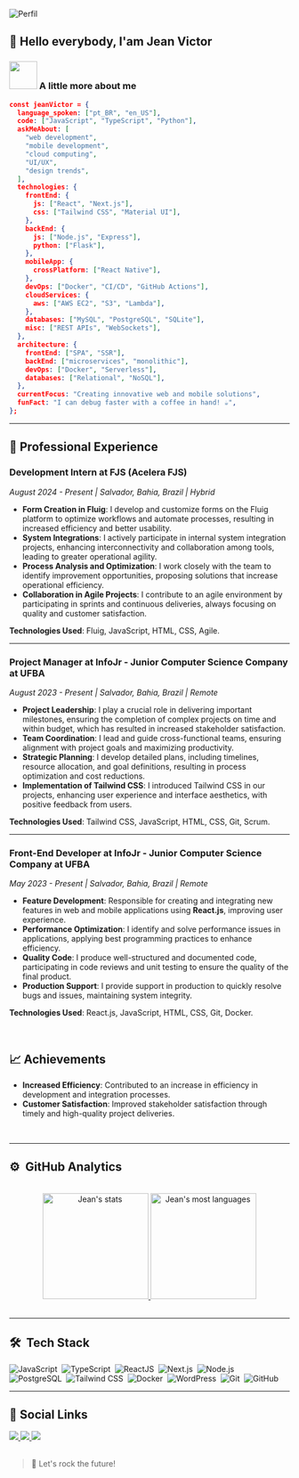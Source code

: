 ![Perfil](https://img.shields.io/badge/Status-Desenvolvedor%20Full%20Stack-brightgreen)

## 👋 Hello everybody, I'am Jean Victor

### <img src="https://media3.giphy.com/media/v1.Y2lkPTc5MGI3NjExdGlzZzJ3bjBnM3Vwc3VtenAzeXdpZm0zNTV5dGhvZ2V0MW1oem9ubSZlcD12MV9pbnRlcm5hbF9naWZfYnlfaWQmY3Q9cw/eNwO33cDf7H60uqErv/giphy.webp" width="50"> A little more about me

```json
const jeanVictor = {
  language_spoken: ["pt_BR", "en_US"],
  code: ["JavaScript", "TypeScript", "Python"],
  askMeAbout: [
    "web development",
    "mobile development",
    "cloud computing",
    "UI/UX",
    "design trends",
  ],
  technologies: {
    frontEnd: {
      js: ["React", "Next.js"],
      css: ["Tailwind CSS", "Material UI"],
    },
    backEnd: {
      js: ["Node.js", "Express"],
      python: ["Flask"],
    },
    mobileApp: {
      crossPlatform: ["React Native"],
    },
    devOps: ["Docker", "CI/CD", "GitHub Actions"],
    cloudServices: {
      aws: ["AWS EC2", "S3", "Lambda"],
    },
    databases: ["MySQL", "PostgreSQL", "SQLite"],
    misc: ["REST APIs", "WebSockets"],
  },
  architecture: {
    frontEnd: ["SPA", "SSR"],
    backEnd: ["microservices", "monolithic"],
    devOps: ["Docker", "Serverless"],
    databases: ["Relational", "NoSQL"],
  },
  currentFocus: "Creating innovative web and mobile solutions",
  funFact: "I can debug faster with a coffee in hand! ☕️",
};
```

---

## 💼 Professional Experience

### Development Intern at FJS (Acelera FJS)

_August 2024 - Present | Salvador, Bahia, Brazil | Hybrid_

- **Form Creation in Fluig**: I develop and customize forms on the Fluig platform to optimize workflows and automate processes, resulting in increased efficiency and better usability.
- **System Integrations**: I actively participate in internal system integration projects, enhancing interconnectivity and collaboration among tools, leading to greater operational agility.
- **Process Analysis and Optimization**: I work closely with the team to identify improvement opportunities, proposing solutions that increase operational efficiency.
- **Collaboration in Agile Projects**: I contribute to an agile environment by participating in sprints and continuous deliveries, always focusing on quality and customer satisfaction.

**Technologies Used**: Fluig, JavaScript, HTML, CSS, Agile.

---

### Project Manager at InfoJr - Junior Computer Science Company at UFBA

_August 2023 - Present | Salvador, Bahia, Brazil | Remote_

- **Project Leadership**: I play a crucial role in delivering important milestones, ensuring the completion of complex projects on time and within budget, which has resulted in increased stakeholder satisfaction.
- **Team Coordination**: I lead and guide cross-functional teams, ensuring alignment with project goals and maximizing productivity.
- **Strategic Planning**: I develop detailed plans, including timelines, resource allocation, and goal definitions, resulting in process optimization and cost reductions.
- **Implementation of Tailwind CSS**: I introduced Tailwind CSS in our projects, enhancing user experience and interface aesthetics, with positive feedback from users.

**Technologies Used**: Tailwind CSS, JavaScript, HTML, CSS, Git, Scrum.

---

### Front-End Developer at InfoJr - Junior Computer Science Company at UFBA

_May 2023 - Present | Salvador, Bahia, Brazil | Remote_

- **Feature Development**: Responsible for creating and integrating new features in web and mobile applications using **React.js**, improving user experience.
- **Performance Optimization**: I identify and solve performance issues in applications, applying best programming practices to enhance efficiency.
- **Quality Code**: I produce well-structured and documented code, participating in code reviews and unit testing to ensure the quality of the final product.
- **Production Support**: I provide support in production to quickly resolve bugs and issues, maintaining system integrity.

**Technologies Used**: React.js, JavaScript, HTML, CSS, Git, Docker.

<br>

## 📈 Achievements

- **Increased Efficiency**: Contributed to an increase in efficiency in development and integration processes.
- **Customer Satisfaction**: Improved stakeholder satisfaction through timely and high-quality project deliveries.

<br>

---

## ⚙️ &nbsp;GitHub Analytics <!-- ===== PROFILE GITHUB DETAILS ===== -->

<div align="center"><br>
  <a href="https://github.com/DJeanS03">
   <img height="190em" src="https://github-readme-stats.vercel.app/api?username=DJeanS03&theme=react&show_icons=true" alt="Jean's stats"/>
   <img height="190em" src="https://github-readme-stats.vercel.app/api/top-langs/?username=DJeanS03&langs_count=7&theme=react" alt="Jean's most languages"/>
  </a>
</div>

 <br>

---

## 🛠 &nbsp;Tech Stack <!-- ===== ICONS PROGRAME LANGUAGES ===== -->

<p align="left">

![JavaScript](https://img.shields.io/badge/-JavaScript-05122A?style=for-the-badge&logo=javascript)&nbsp;
![TypeScript](https://img.shields.io/badge/-TypeScript-05122A?style=for-the-badge&logo=typescript)&nbsp;
![ReactJS](https://img.shields.io/badge/-React-05122A?style=for-the-badge&logo=react)&nbsp;
![Next.js](https://img.shields.io/badge/-Next.js-05122A?style=for-the-badge&logo=next.js)&nbsp;
![Node.js](https://img.shields.io/badge/-Node.js-05122A?style=for-the-badge&logo=node.js)&nbsp;
![PostgreSQL](https://img.shields.io/badge/-PostgreSQL-05122A?style=for-the-badge&logo=postgresql)&nbsp;
![Tailwind CSS](https://img.shields.io/badge/-Tailwind%20CSS-05122A?style=for-the-badge&logo=tailwindcss)&nbsp;
![Docker](https://img.shields.io/badge/-Docker-05122A?style=for-the-badge&logo=docker)&nbsp;
![WordPress](https://img.shields.io/badge/-WordPress-05122A?style=for-the-badge&logo=wordpress)&nbsp;
![Git](https://img.shields.io/badge/-Git-05122A?style=for-the-badge&logo=git)&nbsp;
![GitHub](https://img.shields.io/badge/-GitHub-05122A?style=for-the-badge&logo=github)&nbsp;

</p>

---

## 💬&nbsp;Social Links <!-- ===== LINKS CONTACT ===== -->

<div> 
  <a href="mailto:jeamsillva3@gmail.com" target="_blank">
    <img src="https://img.shields.io/badge/-Gmail-%23333?style=for-the-badge&logo=gmail&logoColor=white" target="_blank">
  </a>
  <a href="https://www.linkedin.com/in/jean-victor200/" target="_blank">
    <img src="https://img.shields.io/badge/-LinkedIn-%230077B5?style=for-the-badge&logo=linkedin&logoColor=white" target="_blank">
  </a>
  <a href="https://jean-victor-portfolio.vercel.app" target="_blank">
     <img src="https://img.shields.io/badge/-Portfolio-black?style=for-the-badge&logo=google-chrome&logoColor=white" target="_blank">
  </a>
</div>

  <br>

> 🚀 Let's rock the future!
